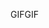 <span data-ttu-id="6b847-101">GIF</span><span class="sxs-lookup"><span data-stu-id="6b847-101">GIF</span></span>